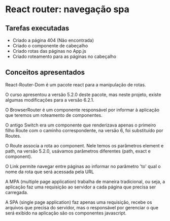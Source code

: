 # React router: navegação spa

## Tarefas executadas

- Criado a página 404 (Não encontrada)
- Criado o componente de cabeçalho
- Criado rotas das páginas no App.js
- Criado roteamento para as páginas no cabeçalho

## Conceitos apresentados

React-Router-Dom é um pacote react para a manipulação de rotas.

O curso apresentou a versão 5.2.0 deste pacote, mas neste projeto, existe algumas modificações para a versão 6.2.1.

O BrowserRouter é um componente responsável por informar à aplicação que teremos um roteamento de componentes.

O antigo Switch era um componente que renderizava apenas o primeiro filho Route com o caminho correspondente, na versão 6, foi substituído por Routes.

O Route associa a rota ao component.
Nele temos os parâmetros element e path, na versão 5.2.0, usávamos parâmetros diferentes (path, exact e component).

O Link permite navegar entre páginas ao informar no parâmetro 'to' qual o nome da rota que será acessada pela URL

A MPA (multiple page application) trabalha de maneira tradicional, ou seja, a aplicação faz uma requisição ao servidor a cada página que precisa ser carregada.

A SPA (single page application) faz apenas uma requisição, recebe os arquivos que precisa do servidor, mas o responsável por gerenciar o que será exibido na aplicação são os componentes javascript.
